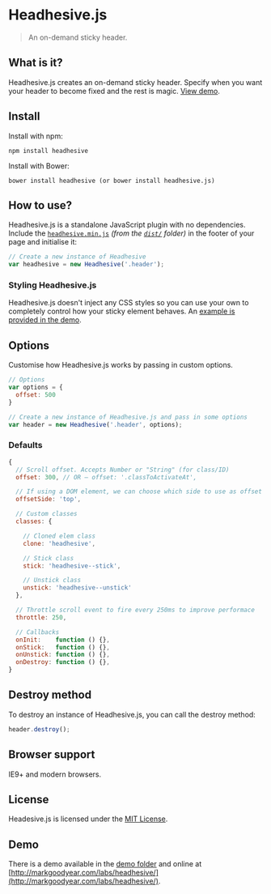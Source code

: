 # Headhesive.js
> An on-demand sticky header.

## What is it?
Headhesive.js creates an on-demand sticky header. Specify when you want your header to become fixed and the rest is magic. [View demo](http://markgoodyear.com/labs/headhesive/).

## Install
Install with npm:

```
npm install headhesive
```

Install with Bower:

```
bower install headhesive (or bower install headhesive.js)
```

## How to use?
Headhesive.js is a standalone JavaScript plugin with no dependencies. Include the [`headhesive.min.js`](dist/headhesive.min.js) *(from the [`dist/`](dist/) folder)* in the footer of your page and initialise it:

```javascript
// Create a new instance of Headhesive
var headhesive = new Headhesive('.header');
```

### Styling Headhesive.js
Headhesive.js doesn't inject any CSS styles so you can use your own to completely control how your sticky element behaves. An [example is provided in the demo](demo/css/headhesive.css).

## Options
Customise how Headhesive.js works by passing in custom options.

```javascript
// Options
var options = {
  offset: 500
}

// Create a new instance of Headhesive.js and pass in some options
var header = new Headhesive('.header', options);
```

### Defaults

```javascript
{
  // Scroll offset. Accepts Number or "String" (for class/ID)
  offset: 300, // OR — offset: '.classToActivateAt',

  // If using a DOM element, we can choose which side to use as offset (top|bottom)
  offsetSide: 'top',

  // Custom classes
  classes: {

    // Cloned elem class
    clone: 'headhesive',

    // Stick class
    stick: 'headhesive--stick',

    // Unstick class
    unstick: 'headhesive--unstick'
  },

  // Throttle scroll event to fire every 250ms to improve performace
  throttle: 250,

  // Callbacks
  onInit:    function () {},
  onStick:   function () {},
  onUnstick: function () {},
  onDestroy: function () {},
}
```

## Destroy method
To destroy an instance of Headhesive.js, you can call the destroy method:

```javascript
header.destroy();
```

## Browser support
IE9+ and modern browsers.

## License
Headesive.js is licensed under the [MIT License](LICENSE).

## Demo
There is a demo available in the [demo folder](demo/) and online at [http://markgoodyear.com/labs/headhesive/](http://markgoodyear.com/labs/headhesive/).
